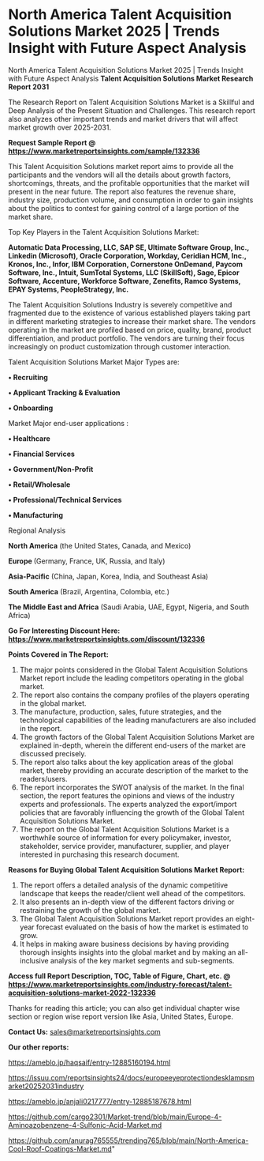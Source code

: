# North America Talent Acquisition Solutions Market 2025 | Trends Insight with Future Aspect Analysis
North America Talent Acquisition Solutions Market 2025 | Trends Insight with Future Aspect Analysis
<strong>Talent Acquisition Solutions Market Research Report 2031</strong>

The Research Report on Talent Acquisition Solutions Market is a Skillful and Deep Analysis of the Present Situation and Challenges. This research report also analyzes other important trends and market drivers that will affect market growth over 2025-2031.

<strong>Request Sample Report @ <a href=https://www.marketreportsinsights.com/sample/132336>https://www.marketreportsinsights.com/sample/132336</a></strong>

This Talent Acquisition Solutions market report aims to provide all the participants and the vendors will all the details about growth factors, shortcomings, threats, and the profitable opportunities that the market will present in the near future. The report also features the revenue share, industry size, production volume, and consumption in order to gain insights about the politics to contest for gaining control of a large portion of the market share.

Top Key Players in the Talent Acquisition Solutions Market:

<strong>Automatic Data Processing, LLC, SAP SE, Ultimate Software Group, Inc., Linkedin (Microsoft), Oracle Corporation, Workday, Ceridian HCM, Inc., Kronos, Inc., Infor, IBM Corporation, Cornerstone OnDemand, Paycom Software, Inc., Intuit, SumTotal Systems, LLC (SkillSoft), Sage, Epicor Software, Accenture, Workforce Software, Zenefits, Ramco Systems, EPAY Systems, PeopleStrategy, Inc.</strong>

The Talent Acquisition Solutions Industry is severely competitive and fragmented due to the existence of various established players taking part in different marketing strategies to increase their market share. The vendors operating in the market are profiled based on price, quality, brand, product differentiation, and product portfolio. The vendors are turning their focus increasingly on product customization through customer interaction.

Talent Acquisition Solutions Market Major Types are:

<strong>• Recruiting

• Applicant Tracking & Evaluation

• Onboarding</strong>

Market Major end-user applications :

<strong>• Healthcare

• Financial Services

• Government/Non-Profit

• Retail/Wholesale

• Professional/Technical Services

• Manufacturing</strong>

Regional Analysis

</u><strong><b>North America</b></strong> (the United States, Canada, and Mexico)

<strong><b>Europe </b></strong>(Germany, France, UK, Russia, and Italy)

<strong><b>Asia-Pacific</b></strong> (China, Japan, Korea, India, and Southeast Asia)

<strong><b>South America</b></strong> (Brazil, Argentina, Colombia, etc.)

<strong><b>The Middle East and Africa</b></strong> (Saudi Arabia, UAE, Egypt, Nigeria, and South Africa)

<strong>Go For Interesting Discount Here: <a href=https://www.marketreportsinsights.com/discount/132336>https://www.marketreportsinsights.com/discount/132336</a></strong>

<strong>Points Covered in The Report:</strong>
<ol>
  <li>The major points considered in the Global Talent Acquisition Solutions Market report include the leading competitors operating in the global market.</li>
  <li>The report also contains the company profiles of the players operating in the global market.</li>
  <li>The manufacture, production, sales, future strategies, and the technological capabilities of the leading manufacturers are also included in the report.</li>
  <li>The growth factors of the Global Talent Acquisition Solutions Market are explained in-depth, wherein the different end-users of the market are discussed precisely.</li>
  <li>The report also talks about the key application areas of the global market, thereby providing an accurate description of the market to the readers/users.</li>
  <li>The report incorporates the SWOT analysis of the market. In the final section, the report features the opinions and views of the industry experts and professionals. The experts analyzed the export/import policies that are favorably influencing the growth of the Global Talent Acquisition Solutions Market.</li>
  <li>The report on the Global Talent Acquisition Solutions Market is a worthwhile source of information for every policymaker, investor, stakeholder, service provider, manufacturer, supplier, and player interested in purchasing this research document.</li>
</ol>
<strong>Reasons for Buying Global Talent Acquisition Solutions Market Report:</strong>

<ol>
  <li>The report offers a detailed analysis of the dynamic competitive landscape that keeps the reader/client well ahead of the competitors.</li>
  <li>It also presents an in-depth view of the different factors driving or restraining the growth of the global market.</li>
  <li>The Global Talent Acquisition Solutions Market report provides an eight-year forecast evaluated on the basis of how the market is estimated to grow.</li>
  <li>It helps in making aware business decisions by having providing thorough insights insights into the global market and by making an all-inclusive analysis of the key market segments and sub-segments.</li>
</ol>
<strong>Access full Report Description, TOC, Table of Figure, Chart, etc. @ <a href=https://www.marketreportsinsights.com/industry-forecast/talent-acquisition-solutions-market-2022-132336>https://www.marketreportsinsights.com/industry-forecast/talent-acquisition-solutions-market-2022-132336</a></strong>


Thanks for reading this article; you can also get individual chapter wise section or region wise report version like Asia, United States, Europe.

<strong>Contact Us:</strong>
sales@marketreportsinsights.com

<strong>Our other reports:</strong>

<a href=https://ameblo.jp/haqsaif/entry-12885160194.html>https://ameblo.jp/haqsaif/entry-12885160194.html</a>

<a href=https://issuu.com/reportsinsights24/docs/europeeyeprotectiondesklampsmarket20252031industry>https://issuu.com/reportsinsights24/docs/europeeyeprotectiondesklampsmarket20252031industry</a>

<a href=https://ameblo.jp/anjali0217777/entry-12885187678.html>https://ameblo.jp/anjali0217777/entry-12885187678.html</a>

<a href=https://github.com/cargo2301/Market-trend/blob/main/Europe-4-Aminoazobenzene-4-Sulfonic-Acid-Market.md>https://github.com/cargo2301/Market-trend/blob/main/Europe-4-Aminoazobenzene-4-Sulfonic-Acid-Market.md</a>

<a href=https://github.com/anurag765555/trending765/blob/main/North-America-Cool-Roof-Coatings-Market.md>https://github.com/anurag765555/trending765/blob/main/North-America-Cool-Roof-Coatings-Market.md</a>"
